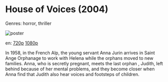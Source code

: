 # House of Voices (2004)

Genres: horror, thriller

![poster](http://image.tmdb.org/t/p/w500/lWlODUJfWL7YPGyKZfRiX4OWcpw.jpg)

en:
  [720p](magnet:?xt=urn:btih:9215B4769F8438C83813F81D600EC9688C76AAA4&tr=udp://glotorrents.pw:6969/announce&tr=udp://tracker.opentrackr.org:1337/announce&tr=udp://torrent.gresille.org:80/announce&tr=udp://tracker.openbittorrent.com:80&tr=udp://tracker.coppersurfer.tk:6969&tr=udp://tracker.leechers-paradise.org:6969&tr=udp://p4p.arenabg.ch:1337&tr=udp://tracker.internetwarriors.net:1337)
  [1080p](magnet:?xt=urn:btih:BC707080D5AD8481C3D3A5BFBD64B129008A8E96&tr=udp://glotorrents.pw:6969/announce&tr=udp://tracker.opentrackr.org:1337/announce&tr=udp://torrent.gresille.org:80/announce&tr=udp://tracker.openbittorrent.com:80&tr=udp://tracker.coppersurfer.tk:6969&tr=udp://tracker.leechers-paradise.org:6969&tr=udp://p4p.arenabg.ch:1337&tr=udp://tracker.internetwarriors.net:1337)
  


In 1958, in the French Alp, the young servant Anna Jurin arrives in Saint Ange Orphanage to work with Helena while the orphans moved to new families. Anna, who is secretly pregnant, meets the last orphan , Judith, left behind because of her mental problems, and they become closer when Anna find that Judith also hear voices and footsteps of children.